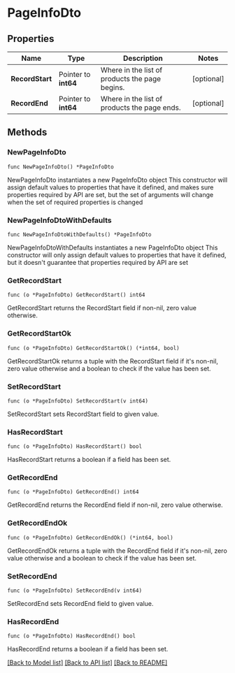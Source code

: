 # PageInfoDto

## Properties

Name | Type | Description | Notes
------------ | ------------- | ------------- | -------------
**RecordStart** | Pointer to **int64** | Where in the list of products the page begins. | [optional] 
**RecordEnd** | Pointer to **int64** | Where in the list of products the page ends. | [optional] 

## Methods

### NewPageInfoDto

`func NewPageInfoDto() *PageInfoDto`

NewPageInfoDto instantiates a new PageInfoDto object
This constructor will assign default values to properties that have it defined,
and makes sure properties required by API are set, but the set of arguments
will change when the set of required properties is changed

### NewPageInfoDtoWithDefaults

`func NewPageInfoDtoWithDefaults() *PageInfoDto`

NewPageInfoDtoWithDefaults instantiates a new PageInfoDto object
This constructor will only assign default values to properties that have it defined,
but it doesn't guarantee that properties required by API are set

### GetRecordStart

`func (o *PageInfoDto) GetRecordStart() int64`

GetRecordStart returns the RecordStart field if non-nil, zero value otherwise.

### GetRecordStartOk

`func (o *PageInfoDto) GetRecordStartOk() (*int64, bool)`

GetRecordStartOk returns a tuple with the RecordStart field if it's non-nil, zero value otherwise
and a boolean to check if the value has been set.

### SetRecordStart

`func (o *PageInfoDto) SetRecordStart(v int64)`

SetRecordStart sets RecordStart field to given value.

### HasRecordStart

`func (o *PageInfoDto) HasRecordStart() bool`

HasRecordStart returns a boolean if a field has been set.

### GetRecordEnd

`func (o *PageInfoDto) GetRecordEnd() int64`

GetRecordEnd returns the RecordEnd field if non-nil, zero value otherwise.

### GetRecordEndOk

`func (o *PageInfoDto) GetRecordEndOk() (*int64, bool)`

GetRecordEndOk returns a tuple with the RecordEnd field if it's non-nil, zero value otherwise
and a boolean to check if the value has been set.

### SetRecordEnd

`func (o *PageInfoDto) SetRecordEnd(v int64)`

SetRecordEnd sets RecordEnd field to given value.

### HasRecordEnd

`func (o *PageInfoDto) HasRecordEnd() bool`

HasRecordEnd returns a boolean if a field has been set.


[[Back to Model list]](../README.md#documentation-for-models) [[Back to API list]](../README.md#documentation-for-api-endpoints) [[Back to README]](../README.md)


